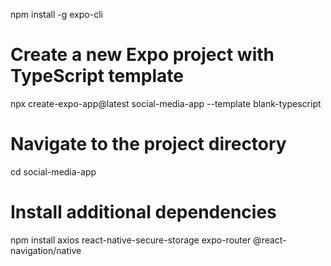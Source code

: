 npm install -g expo-cli

# Create a new Expo project with TypeScript template
npx create-expo-app@latest social-media-app --template blank-typescript

# Navigate to the project directory
cd social-media-app

# Install additional dependencies
npm install axios react-native-secure-storage expo-router @react-navigation/native